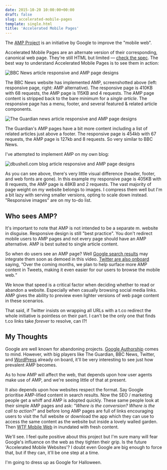 ```yaml
---
date: 2015-10-20 10:00:00+00:00
draft: false
slug: accelerated-mobile-pages
template: single.html
title: 'Accelerated Mobile Pages'
---
```


The [AMP Project](https://www.ampproject.org/) is an initiative by Google to improve the "mobile web".

Accelerated Mobile Pages are an alternate version of their corresponding, canonical web page. They're still HTML but limited — [check the spec](https://github.com/ampproject/amphtml/blob/master/spec/amp-html-format.md). The best way to understand Accelerated Mobile Pages is to see them in action:

![BBC News article responsive and AMP page designs](/images/blog/2015/amphtml-bbc-news.png)

The BBC News website has implemented AMP, screenshotted above (left: responsive page, right: AMP alternative). The responsive page is 410KB with 68 requests, the AMP page is 115KB and 4 requests. The AMP page content is stripped back to the bare minimum for a *single article*. The responsive page has a menu, footer, and several featured & related article components.

![The Guardian news article responsive and AMP page designs](/images/blog/2015/amphtml-the-guardian.png)

The Guardian's AMP pages have a bit more content including a list of related articles just above a footer. The responsive page is 454kb with 67 requests, the AMP page is 127kb and 8 requests. So very similar to BBC News.

I've attempted to implement AMP on my own blog:

![dbushell.com blog article responsive and AMP page designs](/images/blog/2015/amphtml-dbushell.png)

As you can see above, there's very little visual difference (header, footer, and web fonts are gone). In this example my responsive page is 405KB with 8 requests, the AMP page is 48KB and 2 requests. The vast majority of page weight on my website belongs to images. I compress them well but I'm a bit lazy with serving smaller versions, opting to scale down instead. "Responsive images" are on my to-do list.

## Who sees AMP?

It's important to note that AMP is not intended to be a separate m. website in disguise. Responsive design is still "best practice". You don't redirect mobile users to AMP pages and not every page should have an AMP alternative. AMP is best suited to single article content.

So when do users see an AMP page? Well [Google search results](https://www.youtube.com/watch?v=i2_lAEzmOPo) may integrate them soon as demoed in this video. [Twitter are also onboard](https://blog.twitter.com/2015/introducing-accelerated-mobile-pages-0) saying, <q>Over the coming months, we plan to help surface more AMP content in Tweets, making it even easier for our users to browse the mobile web.</q>

We know that speed is a critical factor when deciding whether to read or abandon a website. Especially when casually browsing social media links. AMP gives the ability to preview even lighter versions of web page content in these scenarios.

That said, if Twitter insists on wrapping all URLs with a t.co redirect the whole initiative is pointless on their part. I can't be the only one that finds t.co links take *forever* to resolve, can I?!

## My Thoughts

Google are well known for abandoning projects. [Google Authorship](/2011/07/14/the-social-designer-google-authorship/) comes to mind. However, with big players like The Guardian, BBC News, Twitter, and [WordPress](https://vip.wordpress.com/2015/10/07/mobile-web/) already on board, it'll be very interesting to see just how prevalent AMP becomes.

As to how AMP will affect the web, that depends upon how user agents make use of AMP, and we're seeing little of that at present.

It also depends upon how websites respect the format. Say Google prioritise AMP-lified content in search results. Now the SEO / marketing people get a whiff and AMP is adopted quickly. These same people look at their simple AMP pages and ask: *"Where is the conversion? Where is the call to action?"* and before long AMP pages are full of links encouraging users to visit the full website or download the app which they can use to access the same content as the website but inside a lovely walled garden. Then [WTF Mobile Web](http://wtfmobileweb.com/) in inundated with fresh content.

We'll see. I feel quite positive about this project but I'm sure many will fear Google's influence on the web as they tighten their grip. Is the future 'Accelerated Mobile Websites'? I doubt even Google are big enough to force that, but if they can, it'll be one step at a time.

I'm going to dress up as Google for Halloween.
